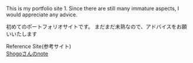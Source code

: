 This is my portfolio site 1.
Since there are still many immature aspects, I would appreciate any advice.


初めてのポートフォリオサイトです。
まだまだ未熟なので、アドバイスをお願いいたします


Reference Site(参考サイト)  
[Shogoさんのnote](https://note.com/samuraibrass/n/n793ab571a88e)
